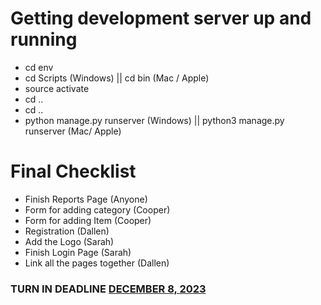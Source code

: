 <h1>Getting development server up and running</h1>

<ul>
    <li>cd env</li>
    <li>cd Scripts (Windows) || cd bin (Mac / Apple)</li>
    <li>source activate</li>
    <li>cd ..</li>
    <li>cd ..</li>
    <li>python manage.py runserver (Windows) || python3 manage.py runserver (Mac/ Apple)</li>
</ul>

<!-- Mahat -->
<!-- I've made progress on the transactions.html page, incorporating the necessary updates to the navigation bar and ensuring all required content is included according to the specified labels. Additionally, I've integrated a sub-navigation in navbar.html, providing links to the main pages: the categories that Jones is managing, the transactions I'm responsible for, and the report page. The layout development is proceeding well; I've adhered to our principal design and built upon the code initiated by Jones. Lastly, I have established a connection between the transaction page and the backend, which allows the table to display the data we currently have stored in the backend. Please let me know if there are any issues with the functionality. the humburger menu shouwl be working as well I have added little javascript in the navbar so that the action of hiding and shwing to work. -->

<h1>Final Checklist</h1>

<ul>
    <li>Finish Reports Page (Anyone)</li>
    <li>Form for adding category (Cooper)</li>
    <li>Form for adding Item (Cooper)</li>
    <li>Registration (Dallen)</li>
    <li>Add the Logo (Sarah)</li>
    <li>Finish Login Page (Sarah)</li>
    <li>Link all the pages together (Dallen)</li>
</ul>

<h3>TURN IN DEADLINE <u>DECEMBER 8, 2023</u></h3>
